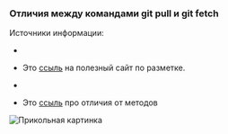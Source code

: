 ### Отличия между командами git pull и git fetch

Источники информации:

-

- Это [ссыль](https://texterra.ru/blog/ischerpyvayushchaya-shpargalka-po-sintaksisu-razmetki-markdown-na-zametku-avtoram-veb-razrabotchikam.html?ysclid=l9a8jnmpof627443430 "Агентство TexTerra") на полезный сайт по разметке.

-

- Это [ссыль](https://webhamster.ru/mytetrashare/index/mtb0/143575842521lohpnj4q "В чем разница между Fetch и Pull") про отличия от методов

![Прикольная картинка](/https://miro.medium.com/max/720/0*NyhBptaCdlTqAMnn.png)
